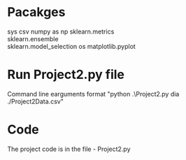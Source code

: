# Pacakges

sys
csv
numpy as np
sklearn.metrics  
sklearn.ensemble  
sklearn.model_selection
os
matplotlib.pyplot

# Run Project2.py file

Command line earguments format "python .\Project2.py dia ./Project2Data.csv"

# Code

The project code is in the file - Project2.py
